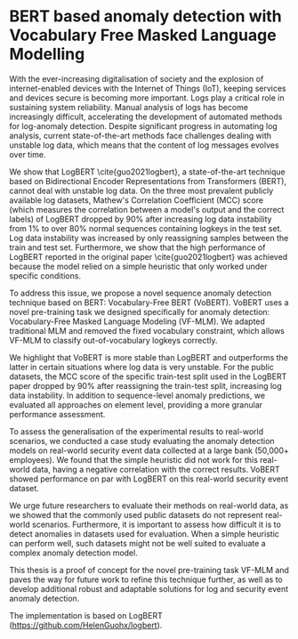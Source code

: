 # BERT based anomaly detection with Vocabulary Free Masked Language Modelling
With the ever-increasing digitalisation of society and the explosion of internet-enabled devices with the Internet of Things (IoT), keeping services and devices secure is becoming more important. Logs play a critical role in sustaining system reliability. Manual analysis of logs has become increasingly difficult, accelerating the development of automated methods for log-anomaly detection. Despite significant progress in automating log analysis, current state-of-the-art methods face challenges dealing with unstable log data, which means that the content of log messages evolves over time.

We show that LogBERT \cite{guo2021logbert}, a state-of-the-art technique based on Bidirectional Encoder Representations from Transformers (BERT), cannot deal with unstable log data. On the three most prevalent publicly available log datasets, Mathew's Correlation Coefficient (MCC) score (which measures the correlation between a model's output and the correct labels) of LogBERT dropped by 90\% after increasing log data instability from 1\% to over 80\% normal sequences containing logkeys in the test set. Log data instability was increased by only reassigning samples between the train and test set. Furthermore, we show that the high performance of LogBERT reported in the original paper \cite{guo2021logbert} was achieved because the model relied on a simple heuristic that only worked under specific conditions.

To address this issue, we propose a novel sequence anomaly detection technique based on BERT: Vocabulary-Free BERT (VoBERT). VoBERT uses a novel pre-training task we designed specifically for anomaly detection: Vocabulary-Free Masked Language Modeling (VF-MLM). We adapted traditional MLM and removed the fixed vocabulary constraint, which allows VF-MLM to classify out-of-vocabulary logkeys correctly.

We highlight that VoBERT is more stable than LogBERT and outperforms the latter in certain situations where log data is very unstable. For the public datasets, the MCC score of the specific train-test split used in the LogBERT paper dropped by 90\% after reassigning the train-test split, increasing log data instability. In addition to sequence-level anomaly predictions, we evaluated all approaches on element level, providing a more granular performance assessment.

To assess the generalisation of the experimental results to real-world scenarios, we conducted a case study evaluating the anomaly detection models on real-world security event data collected at a large bank (50,000+ employees). We found that the simple heuristic did not work for this real-world data, having a negative correlation with the correct results. VoBERT showed performance on par with LogBERT on this real-world security event dataset.

We urge future researchers to evaluate their methods on real-world data, as we showed that the commonly used public datasets do not represent real-world scenarios. Furthermore, it is important to assess how difficult it is to detect anomalies in datasets used for evaluation. When a simple heuristic can perform well, such datasets might not be well suited to evaluate a complex anomaly detection model.

This thesis is a proof of concept for the novel pre-training task VF-MLM and paves the way for future work to refine this technique further, as well as to develop additional robust and adaptable solutions for log and security event anomaly detection.

The implementation is based on LogBERT (https://github.com/HelenGuohx/logbert).
